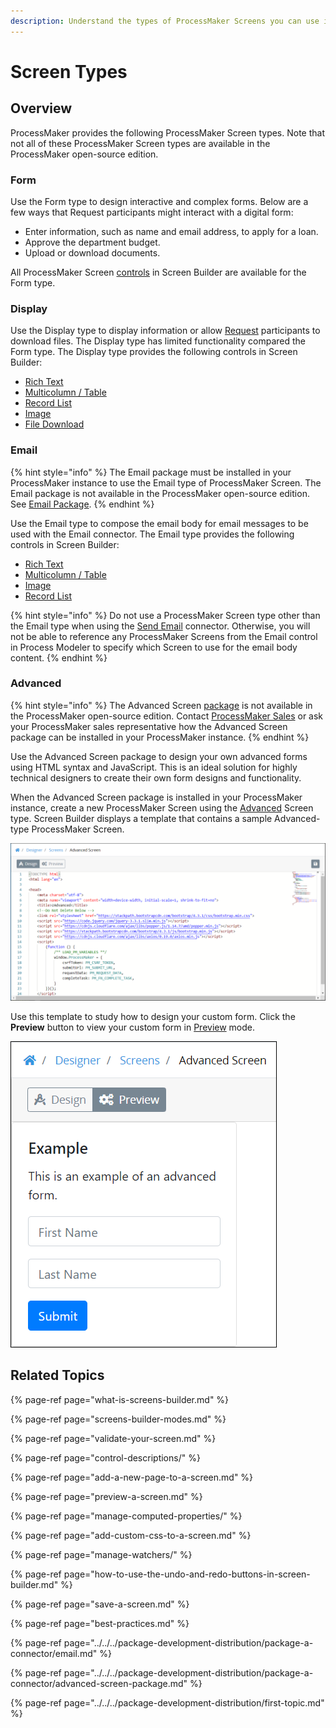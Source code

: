```yaml
---
description: Understand the types of ProcessMaker Screens you can use in Screen Builder.
---
```


# Screen Types

## Overview

ProcessMaker provides the following ProcessMaker Screen types. Note that not all of these ProcessMaker Screen types are available in the ProcessMaker open-source edition.

### Form

Use the Form type to design interactive and complex forms. Below are a few ways that Request participants might interact with a digital form:

* Enter information, such as name and email address, to apply for a loan.
* Approve the department budget.
* Upload or download documents.

All ProcessMaker Screen [controls](control-descriptions/) in Screen Builder are available for the Form type.

### Display

Use the Display type to display information or allow [Request](../../../using-processmaker/requests/what-is-a-request.md) participants to download files. The Display type has limited functionality compared the Form type. The Display type provides the following controls in Screen Builder:

* [Rich Text](control-descriptions/rich-text-control-settings.md)
* [Multicolumn / Table](control-descriptions/multi-column-button-control-settings.md)
* [Record List](control-descriptions/record-list-control-settings.md)
* [Image](control-descriptions/image-control-settings.md)
* [File Download](control-descriptions/file-download-control-settings.md)

### Email

{% hint style="info" %}
The Email package must be installed in your ProcessMaker instance to use the Email type of ProcessMaker Screen. The Email package is not available in the ProcessMaker open-source edition. See [Email Package](../../../package-development-distribution/package-a-connector/email.md).
{% endhint %}

Use the Email type to compose the email body for email messages to be used with the Email connector. The Email type provides the following controls in Screen Builder:

* [Rich Text](control-descriptions/rich-text-control-settings.md)
* [Multicolumn / Table](control-descriptions/multi-column-button-control-settings.md)
* [Image](control-descriptions/image-control-settings.md)
* [Record List](control-descriptions/record-list-control-settings.md)

{% hint style="info" %}
Do not use a ProcessMaker Screen type other than the Email type when using the [Send Email](../../process-design/model-processes-using-connectors/available-connectors-from-processmaker/email-connector.md) connector. Otherwise, you will not be able to reference any ProcessMaker Screens from the Email control in Process Modeler to specify which Screen to use for the email body content.
{% endhint %}

### Advanced

{% hint style="info" %}
The Advanced Screen [package](../../../package-development-distribution/first-topic.md) is not available in the ProcessMaker open-source edition. Contact [ProcessMaker Sales](mailto:sales@processmaker.com) or ask your ProcessMaker sales representative how the Advanced Screen package can be installed in your ProcessMaker instance.
{% endhint %}

Use the Advanced Screen package to design your own advanced forms using HTML syntax and JavaScript. This is an ideal solution for highly technical designers to create their own form designs and functionality.

When the Advanced Screen package is installed in your ProcessMaker instance, create a new ProcessMaker Screen using the [Advanced](types-for-screens.md#advanced) Screen type. Screen Builder displays a template that contains a sample Advanced-type ProcessMaker Screen.

![Advanced-type ProcessMaker Screen](../../../.gitbook/assets/advanced-screen-builder-processes.png)

Use this template to study how to design your custom form. Click the **Preview** button to view your custom form in [Preview](screens-builder-modes.md#preview-mode) mode.

![Preview of the Advanced Screen-type template](../../../.gitbook/assets/advanced-screen-preview-processes.png)

## Related Topics

{% page-ref page="what-is-screens-builder.md" %}

{% page-ref page="screens-builder-modes.md" %}

{% page-ref page="validate-your-screen.md" %}

{% page-ref page="control-descriptions/" %}

{% page-ref page="add-a-new-page-to-a-screen.md" %}

{% page-ref page="preview-a-screen.md" %}

{% page-ref page="manage-computed-properties/" %}

{% page-ref page="add-custom-css-to-a-screen.md" %}

{% page-ref page="manage-watchers/" %}

{% page-ref page="how-to-use-the-undo-and-redo-buttons-in-screen-builder.md" %}

{% page-ref page="save-a-screen.md" %}

{% page-ref page="best-practices.md" %}

{% page-ref page="../../../package-development-distribution/package-a-connector/email.md" %}

{% page-ref page="../../../package-development-distribution/package-a-connector/advanced-screen-package.md" %}

{% page-ref page="../../../package-development-distribution/first-topic.md" %}

